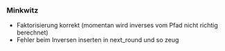### Minkwitz

- Faktorisierung korrekt (momentan wird inverses vom Pfad nicht richtig berechnet)
- Fehler beim Inversen inserten in next_round und so zeug
